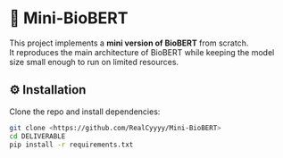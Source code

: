 # 🧬 Mini-BioBERT

This project implements a **mini version of BioBERT** from scratch.  
It reproduces the main architecture of BioBERT while keeping the model size small enough to run on limited resources.

## ⚙️ Installation
Clone the repo and install dependencies:
```bash
git clone <https://github.com/RealCyyyy/Mini-BioBERT>
cd DELIVERABLE
pip install -r requirements.txt
